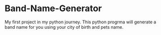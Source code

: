 # Band-Name-Generator
My first project in my python journey. This python progrma will generate a band name for you using your city of birth and pets name.
